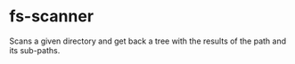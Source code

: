 # fs-scanner
Scans a given directory and get back a tree with the results of the path and its sub-paths.
